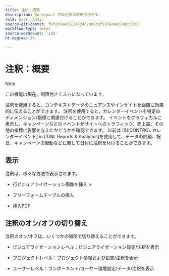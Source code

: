 ```yaml
---
title: 注釈：概要
description: Workspace での注釈の使用方法です。
role: User, Admin
source-git-commit: f8f2b5eed5124724b7889c9f1656e4a524dc37c7
workflow-type: tm+mt
source-wordcount: '138'
ht-degree: 3%

---
```


# 注釈：概要

>[!NOTE]
>
>この機能は現在、制限付きテストになっています。

注釈を使用すると、コンテキストデータのニュアンスやインサイトを組織に効果的に伝えることができます。 注釈を使用すると、カレンダーイベントを特定のディメンション/指標に関連付けることができます。 イベントをグラフィカルに表示し、キャンペーンなどのイベントがサイトへのトラフィック、売上高、その他の指標に影響を与えたかどうかを確認できます。 以前は [!UICONTROL カレンダーイベント] in [!DNL Reports & Analytics]を使用して、データの問題、祝日、キャンペーンの起動などに関して日付に注釈を付けることができます。

## 表示

注釈は、様々な方法で表示されます。

* 行ビジュアライゼーション画像を挿入 >

* フリーフォームテーブルの挿入

* 挿入PDF

## 注釈のオン/オフの切り替え

注釈のオン/オフは、いくつかの場所で切り替えることができます。

* ビジュアライゼーションレベル：ビジュアライゼーション設定/注釈を表示

* プロジェクトレベル：プロジェクト情報および設定/注釈を表示

* ユーザーレベル：コンポーネント/ユーザー環境設定/データ/注釈を表示
